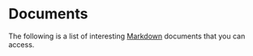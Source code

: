 # Documents

The following is a list of interesting [Markdown](markdown.md) documents that you can access.
